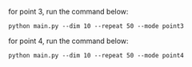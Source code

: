 for point 3, run the command below:

`python main.py --dim 10 --repeat 50 --mode point3`

for point 4, run the command below:

`python main.py --dim 10 --repeat 50 --mode point4`

